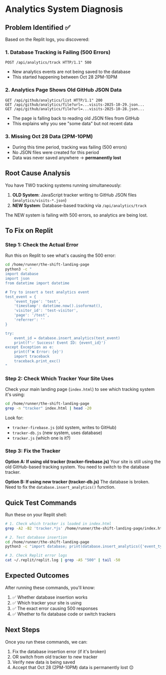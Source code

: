 # Analytics System Diagnosis

## Problem Identified ✅

Based on the Replit logs, you discovered:

### 1. **Database Tracking is Failing (500 Errors)**
```
POST /api/analytics/track HTTP/1.1" 500
```
- New analytics events are not being saved to the database
- This started happening between Oct 28 2PM-10PM

### 2. **Analytics Page Shows Old GitHub JSON Data**
```
GET /api/github/analytics/list HTTP/1.1" 200
GET /api/github/analytics/file?url=...visits-2025-10-29.json...
GET /api/github/analytics/file?url=...visits-2025-10-28.json...
```
- The page is falling back to reading old JSON files from GitHub
- This explains why you see "some data" but not recent data

### 3. **Missing Oct 28 Data (2PM-10PM)**
- During this time period, tracking was failing (500 errors)
- No JSON files were created for this period
- Data was never saved anywhere → **permanently lost**

## Root Cause Analysis

You have TWO tracking systems running simultaneously:

1. **OLD System**: JavaScript tracker writing to GitHub JSON files (`analytics/visits-*.json`)
2. **NEW System**: Database-based tracking via `/api/analytics/track`

The NEW system is failing with 500 errors, so analytics are being lost.

## To Fix on Replit

### Step 1: Check the Actual Error
Run this on Replit to see what's causing the 500 error:

```bash
cd /home/runner/the-shift-landing-page
python3 -c "
import database
import json
from datetime import datetime

# Try to insert a test analytics event
test_event = {
    'event_type': 'test',
    'timestamp': datetime.now().isoformat(),
    'visitor_id': 'test-visitor',
    'page': '/test',
    'referrer': ''
}

try:
    event_id = database.insert_analytics(test_event)
    print(f'✅ Success! Event ID: {event_id}')
except Exception as e:
    print(f'❌ Error: {e}')
    import traceback
    traceback.print_exc()
"
```

### Step 2: Check Which Tracker Your Site Uses
Check your main landing page (`index.html`) to see which tracking system it's using:

```bash
cd /home/runner/the-shift-landing-page
grep -n "tracker" index.html | head -20
```

Look for:
- `tracker-firebase.js` (old system, writes to GitHub)
- `tracker-db.js` (new system, uses database)
- `tracker.js` (which one is it?)

### Step 3: Fix the Tracker

**Option A: If using old tracker (tracker-firebase.js)**
Your site is still using the old GitHub-based tracking system. You need to switch to the database tracker.

**Option B: If using new tracker (tracker-db.js)**
The database is broken. Need to fix the `database.insert_analytics()` function.

## Quick Test Commands

Run these on your Replit shell:

```bash
# 1. Check which tracker is loaded in index.html
grep -A2 -B2 'tracker.*js' /home/runner/the-shift-landing-page/index.html

# 2. Test database insertion
cd /home/runner/the-shift-landing-page
python3 -c "import database; print(database.insert_analytics({'event_type': 'test', 'timestamp': '2025-10-29T12:00:00', 'visitor_id': 'test'}))"

# 3. Check Replit error logs
cat ~/.replit/replit.log | grep -A5 "500" | tail -50
```

## Expected Outcomes

After running these commands, you'll know:
1. ✅ Whether database insertion works
2. ✅ Which tracker your site is using
3. ✅ The exact error causing 500 responses
4. ✅ Whether to fix database code or switch trackers

## Next Steps

Once you run these commands, we can:
1. Fix the database insertion error (if it's broken)
2. OR switch from old tracker to new tracker
3. Verify new data is being saved
4. Accept that Oct 28 (2PM-10PM) data is permanently lost 😔
